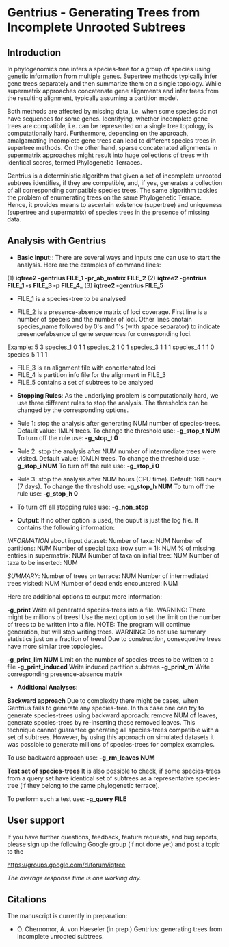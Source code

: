 Gentrius - Generating Trees from Incomplete Unrooted Subtrees
=======

Introduction
------------
In phylogenomics one infers a species-tree for a group of species using genetic information from multiple genes. Supertree methods typically infer gene trees separately and then summarize them on a single topology. While supermatrix approaches concatenate gene alignments and infer trees from the resulting alignment, typically assuming a partition model.

Both methods are affected by missing data, i.e. when some species do not have sequences for some genes. Identifying, whether incomplete gene trees are compatible, i.e. can be represented on a single tree topology, is computationally hard. Furthermore, depending on the approach, amalgamating incomplete gene trees can lead to different species trees in supertree methods. On the other hand, sparse concatenated alignments in supermatrix approaches might result into huge collections of trees with identical scores, termed Phylogenetic Terraces.

Gentrius is a deterministic algorithm that given a set of incomplete unrooted subtrees identifies, if they are compatible, and, if yes, generates a collection of all corresponding compatible species trees. The same algorithm tackles the problem of enumerating trees on the same Phylogenetic Terrace. Hence, it provides means to ascertain existence (supertree) and uniqueness (supertree and supermatrix) of species trees in the presence of missing data.


Analysis with Gentrius
-----------------------

* __Basic Input:__: There are several ways and inputs one can use to start the analysis. Here are the examples of command lines:

(1) __iqtree2 -gentrius FILE_1 -pr_ab_matrix FILE_2__
(2) __iqtree2 -gentrius FILE_1 -s FILE_3 -p FILE_4___
(3) __iqtree2 -gentrius FILE_5__

- FILE_1 is a species-tree to be analysed

- FILE_2 is a presence-absence matrix of loci coverage. 
First line is a number of speceis and the number of loci. Other lines cnotain species_name followed by 0's and 1's (with space separator) to indicate presence/absence of gene sequences for corresponding loci. 

Example:
5 3
species_1 0 1 1
species_2 1 0 1
species_3 1 1 1
species_4 1 1 0
species_5 1 1 1

- FILE_3 is an alignment file with concatenated loci
- FILE_4 is partition info file for the alignment in FILE_3
- FILE_5 contains a set of subtrees to be analysed

* __Stopping Rules__: As the underlying problem is computationally hard, we use three different rules to stop the analysis. The thresholds can be changed by the corresponding options.

- Rule 1: stop the analysis after generating NUM number of species-trees. Default value: 1MLN trees. 
To change the threshold use:  __-g_stop_t NUM__
To turn off the rule use: __-g_stop_t 0__

- Rule 2: stop the analysis after NUM number of intermediate trees were visited. Default value: 10MLN trees. 
To change the threshold use:  __-g_stop_i NUM__
To turn off the rule use: __-g_stop_i 0__

- Rule 3: stop the analysis after NUM hours (CPU time). Default: 168 hours (7 days). 
To change the threshold use:  __-g_stop_h NUM__
To turn off the rule use: __-g_stop_h 0__

- To turn off all stopping rules use: __-g_non_stop__


* __Output__: If no other option is used, the ouput is just the log file. It contains the following information:

_INFORMATION_ about input dataset:
Number of taxa: NUM
Number of partitions: NUM
Number of special taxa (row sum = 1): NUM
% of missing entries in supermatrix: NUM
Number of taxa on initial tree: NUM
Number of taxa to be inserted: NUM

_SUMMARY_:
Number of trees on terrace: NUM
Number of intermediated trees visited: NUM
Number of dead ends encountered: NUM


Here are additional options to output more information:

__-g_print__    Write all generated species-trees into a file. 
WARNING: There might be millions of trees! Use the next option to set the limit on the number of trees to be written into a file. 
NOTE: The program will continue generation, but will stop writing trees. 
WARNING: Do not use summary statistics just on a fraction of trees! Due to construction, consequetive trees have more similar tree topologies.

__-g_print_lim NUM__    Limit on the number of species-trees to be written to a file
__-g_print_induced__    Write induced partition subtrees
__-g_print_m__  Write corresponding presence-absence matrix


* __Additional Analyses__: 

__Backward approach__ Due to complexity there might be cases, when Gentrius fails to generate any species-tree. In this case one can try to generate species-trees using backward approach: remove NUM of leaves, generate species-trees by re-inserting these removed leaves. This technique cannot guarantee generating all species-trees compatible with a set of subtrees. However, by using this approach on simulated datasets it was possible to generate millions of species-trees for complex examples.

To use backward approach use: __-g_rm_leaves NUM__

__Test set of species-trees__ It is also possible to check, if some species-trees from a query set have identical set of subtrees as a representative species-tree (if they belong to the same phylogenetic terrace). 

To perform such a test use: __-g_query FILE__


User support
------------
If you have further questions, feedback, feature requests, and bug reports, please sign up the following Google group (if not done yet) and post a topic to the 

<https://groups.google.com/d/forum/iqtree>

_The average response time is one working day._

Citations
---------

The manuscript is currently in preparation:
* O. Chernomor, A. von Haeseler (in prep.) Gentrius: generating trees from incomplete unrooted subtrees.
